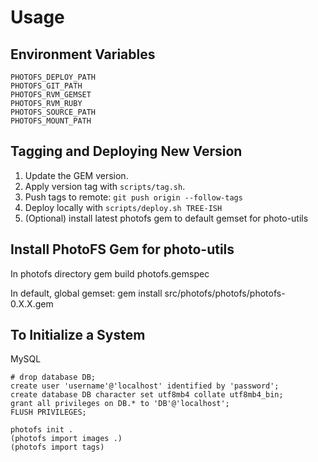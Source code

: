 # Usage

## Environment Variables

```
PHOTOFS_DEPLOY_PATH
PHOTOFS_GIT_PATH
PHOTOFS_RVM_GEMSET
PHOTOFS_RVM_RUBY
PHOTOFS_SOURCE_PATH
PHOTOFS_MOUNT_PATH
```

## Tagging and Deploying New Version

1. Update the GEM version.
2. Apply version tag with `scripts/tag.sh`.
3. Push tags to remote: `git push origin --follow-tags`
4. Deploy locally with `scripts/deploy.sh TREE-ISH`
5. (Optional) install latest photofs gem to default gemset for photo-utils

## Install PhotoFS Gem for photo-utils

In photofs directory
    gem build photofs.gemspec

In default, global gemset:
    gem install src/photofs/photofs/photofs-0.X.X.gem

## To Initialize a System

MySQL

```
# drop database DB;
create user 'username'@'localhost' identified by 'password';
create database DB character set utf8mb4 collate utf8mb4_bin;
grant all privileges on DB.* to 'DB'@'localhost';
FLUSH PRIVILEGES;

```

```
photofs init .
(photofs import images .)
(photofs import tags)
```
